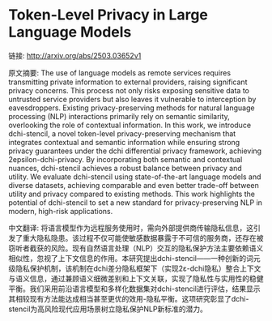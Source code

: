 # Token-Level Privacy in Large Language Models

链接: http://arxiv.org/abs/2503.03652v1

原文摘要:
The use of language models as remote services requires transmitting private
information to external providers, raising significant privacy concerns. This
process not only risks exposing sensitive data to untrusted service providers
but also leaves it vulnerable to interception by eavesdroppers. Existing
privacy-preserving methods for natural language processing (NLP) interactions
primarily rely on semantic similarity, overlooking the role of contextual
information. In this work, we introduce dchi-stencil, a novel token-level
privacy-preserving mechanism that integrates contextual and semantic
information while ensuring strong privacy guarantees under the dchi
differential privacy framework, achieving 2epsilon-dchi-privacy. By
incorporating both semantic and contextual nuances, dchi-stencil achieves a
robust balance between privacy and utility. We evaluate dchi-stencil using
state-of-the-art language models and diverse datasets, achieving comparable and
even better trade-off between utility and privacy compared to existing methods.
This work highlights the potential of dchi-stencil to set a new standard for
privacy-preserving NLP in modern, high-risk applications.

中文翻译:
将语言模型作为远程服务使用时，需向外部提供商传输隐私信息，这引发了重大隐私隐患。该过程不仅可能使敏感数据暴露于不可信的服务商，还存在被窃听者截获的风险。现有自然语言处理（NLP）交互的隐私保护方法主要依赖语义相似性，忽视了上下文信息的作用。本研究提出dchi-stencil——一种创新的词元级隐私保护机制，该机制在dchi差分隐私框架下（实现2ε-dchi隐私）整合上下文与语义信息，通过兼顾语义细微差别和上下文关联，实现了隐私性与实用性的稳健平衡。我们采用前沿语言模型和多样化数据集对dchi-stencil进行评估，结果显示其相较现有方法能达成相当甚至更优的效用-隐私平衡。这项研究彰显了dchi-stencil为高风险现代应用场景树立隐私保护NLP新标准的潜力。
